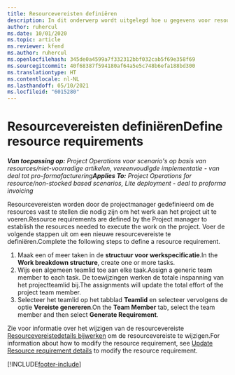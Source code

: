 ```yaml
---
title: Resourcevereisten definiëren
description: In dit onderwerp wordt uitgelegd hoe u gegevens voor resourcevereisten kunt definiëren.
author: ruhercul
ms.date: 10/01/2020
ms.topic: article
ms.reviewer: kfend
ms.author: ruhercul
ms.openlocfilehash: 345de0a4599a7f332312bbf032cab5f69e358f69
ms.sourcegitcommit: 40f68387f594180af64a5e5c748b6efa188bd300
ms.translationtype: HT
ms.contentlocale: nl-NL
ms.lasthandoff: 05/10/2021
ms.locfileid: "6015280"
---
```

# <a name="define-resource-requirements"></a><span data-ttu-id="5d9bf-103">Resourcevereisten definiëren</span><span class="sxs-lookup"><span data-stu-id="5d9bf-103">Define resource requirements</span></span>

<span data-ttu-id="5d9bf-104">_**Van toepassing op:** Project Operations voor scenario's op basis van resources/niet-voorradige artikelen, vereenvoudigde implementatie - van deal tot pro-formafacturering_</span><span class="sxs-lookup"><span data-stu-id="5d9bf-104">_**Applies To:** Project Operations for resource/non-stocked based scenarios, Lite deployment - deal to proforma invoicing_</span></span>

<span data-ttu-id="5d9bf-105">Resourcevereisten worden door de projectmanager gedefinieerd om de resources vast te stellen die nodig zijn om het werk aan het project uit te voeren.</span><span class="sxs-lookup"><span data-stu-id="5d9bf-105">Resource requirements are defined by the Project manager to establish the resources needed to execute the work on the project.</span></span> <span data-ttu-id="5d9bf-106">Voer de volgende stappen uit om een nieuwe resourcevereiste te definiëren.</span><span class="sxs-lookup"><span data-stu-id="5d9bf-106">Complete the following steps to define a resource requirement.</span></span>

1.  <span data-ttu-id="5d9bf-107">Maak een of meer taken in de **structuur voor werkspecificatie**.</span><span class="sxs-lookup"><span data-stu-id="5d9bf-107">In the **Work breakdown structure**, create one or more tasks.</span></span>
2.  <span data-ttu-id="5d9bf-108">Wijs een algemeen teamlid toe aan elke taak.</span><span class="sxs-lookup"><span data-stu-id="5d9bf-108">Assign a generic team member to each task.</span></span> <span data-ttu-id="5d9bf-109">De toewijzingen werken de totale inspanning van het projectteamlid bij.</span><span class="sxs-lookup"><span data-stu-id="5d9bf-109">The assignments will update the total effort of the project team member.</span></span>
3.  <span data-ttu-id="5d9bf-110">Selecteer het teamlid op het tabblad **Teamlid** en selecteer vervolgens de optie **Vereiste genereren**.</span><span class="sxs-lookup"><span data-stu-id="5d9bf-110">On the **Team Member** tab, select the team member and then select **Generate Requirement**.</span></span>

<span data-ttu-id="5d9bf-111">Zie voor informatie over het wijzigen van de resourcevereiste [Resourcevereistedetails bijwerken](define-resource-requirements.md) om de resourcevereiste te wijzigen.</span><span class="sxs-lookup"><span data-stu-id="5d9bf-111">For information about how to modify the resource requirement, see [Update Resource requirement details](define-resource-requirements.md) to modify the resource requirement.</span></span>

[!INCLUDE[footer-include](../includes/footer-banner.md)]